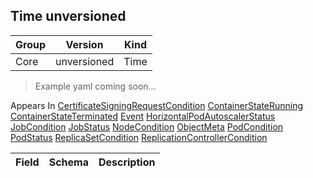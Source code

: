 ## Time unversioned

Group        | Version     | Kind
------------ | ---------- | -----------
Core | unversioned | Time

> Example yaml coming soon...





<aside class="notice">
Appears In  <a href="#certificatesigningrequestcondition-v1alpha1">CertificateSigningRequestCondition</a>  <a href="#containerstaterunning-v1">ContainerStateRunning</a>  <a href="#containerstateterminated-v1">ContainerStateTerminated</a>  <a href="#event-v1">Event</a>  <a href="#horizontalpodautoscalerstatus-v1">HorizontalPodAutoscalerStatus</a>  <a href="#jobcondition-v1">JobCondition</a>  <a href="#jobstatus-v1">JobStatus</a>  <a href="#nodecondition-v1">NodeCondition</a>  <a href="#objectmeta-v1">ObjectMeta</a>  <a href="#podcondition-v1">PodCondition</a>  <a href="#podstatus-v1">PodStatus</a>  <a href="#replicasetcondition-v1beta1">ReplicaSetCondition</a>  <a href="#replicationcontrollercondition-v1">ReplicationControllerCondition</a> </aside>

Field        | Schema     | Description
------------ | ---------- | -----------

